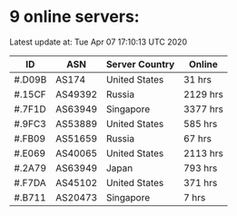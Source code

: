 # 9 online servers:

Latest update at: Tue Apr 07 17:10:13 UTC 2020

| ID | ASN | Server Country | Online |
| -- | --- | -------------- | ------ |
| #.D09B | AS174 | United States | 31 hrs |
| #.15CF | AS49392 | Russia | 2129 hrs |
| #.7F1D | AS63949 | Singapore | 3377 hrs |
| #.9FC3 | AS53889 | United States | 585 hrs |
| #.FB09 | AS51659 | Russia | 67 hrs |
| #.E069 | AS40065 | United States | 2113 hrs |
| #.2A79 | AS63949 | Japan | 793 hrs |
| #.F7DA | AS45102 | United States | 371 hrs |
| #.B711 | AS20473 | Singapore | 7 hrs |

